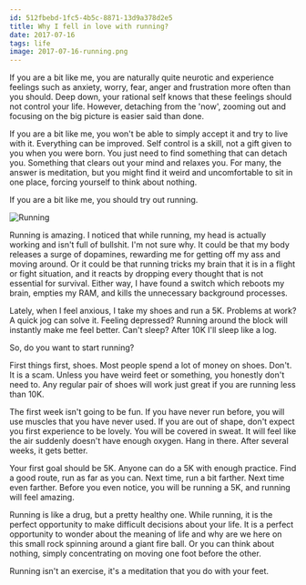 ```yaml
---
id: 512fbebd-1fc5-4b5c-8871-13d9a378d2e5
title: Why I fell in love with running?
date: 2017-07-16
tags: life
image: 2017-07-16-running.png
---
```


If you are a bit like me, you are naturally quite neurotic and experience
feelings such as anxiety, worry, fear, anger and frustration more often
than you should. Deep down, your rational self knows that these feelings
should not control your life. However, detaching from the 'now', zooming
out and focusing on the big picture is easier said than done.

If you are a bit like me, you won't be able to simply accept it and try to
live with it. Everything can be improved. Self control is a skill, not a
gift given to you when you were born. You just need to find something that
can detach you. Something that clears out your mind and relaxes you. For
many, the answer is meditation, but you might find it weird and uncomfortable
to sit in one place, forcing yourself to think about nothing.

If you are a bit like me, you should try out running.

![Running](images/2017-07-16-running.png)

Running is amazing. I noticed that while running, my head is actually working and
isn't full of bullshit. I'm not sure why. It could be that my body releases a
surge of dopamines, rewarding me for getting off my ass and moving around. Or
it could be that running tricks my brain that it is in a flight or fight
situation, and it reacts by dropping every thought that is not essential for
survival. Either way, I have found a switch which reboots my brain, empties my RAM,
and kills the unnecessary background processes.

Lately, when I feel anxious, I take my shoes and run a 5K. Problems at work? A
quick jog can solve it. Feeling depressed? Running around the block will
instantly make me feel better. Can't sleep? After 10K I'll sleep like a log.

So, do you want to start running?

First things first, shoes. Most people spend a lot of money on shoes. Don't. It is
a scam. Unless you have weird feet or something, you honestly don't need to. Any
regular pair of shoes will work just great if you are running less than 10K.

The first week isn't going to be fun. If you have never run before, you will
use muscles that you have never used. If you are out of shape, don't expect you
first experience to be lovely. You will be covered in sweat. It will feel like
the air suddenly doesn't have enough oxygen. Hang in there. After several weeks,
it gets better.

Your first goal should be 5K. Anyone can do a 5K with enough practice. Find a good
route, run as far as you can. Next time, run a bit farther. Next time even farther.
Before you even notice, you will be running a 5K, and running will feel amazing.

Running is like a drug, but a pretty healthy one. While running, it is the
perfect opportunity to make difficult decisions about your life. It is a perfect
opportunity to wonder about the meaning of life and why are we here on this small
rock spinning around a giant fire ball. Or you can think about nothing, simply
concentrating on moving one foot before the other.

Running isn't an exercise, it's a meditation that you do with your feet.
